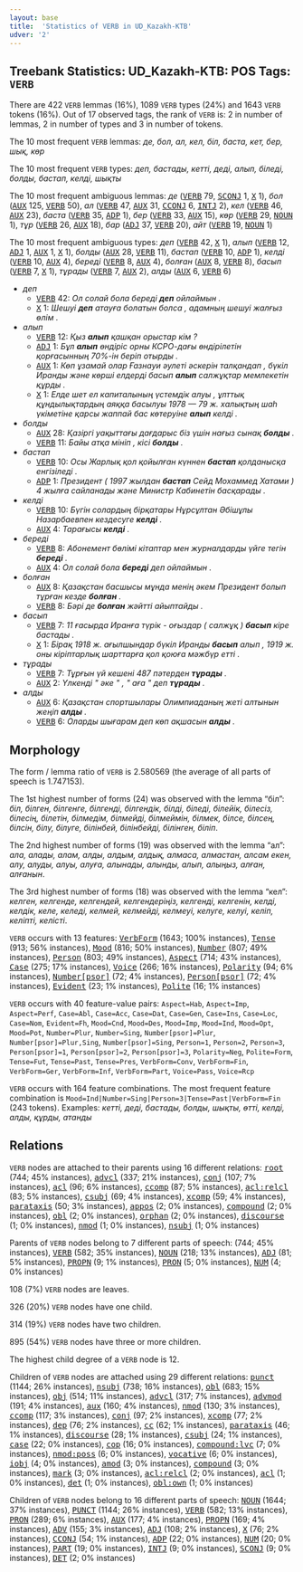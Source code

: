 ```yaml
---
layout: base
title:  'Statistics of VERB in UD_Kazakh-KTB'
udver: '2'
---
```


## Treebank Statistics: UD_Kazakh-KTB: POS Tags: `VERB`

There are 422 `VERB` lemmas (16%), 1089 `VERB` types (24%) and 1643 `VERB` tokens (16%).
Out of 17 observed tags, the rank of `VERB` is: 2 in number of lemmas, 2 in number of types and 3 in number of tokens.

The 10 most frequent `VERB` lemmas: <em>де, бол, ал, кел, біл, баста, кет, бер, шық, көр</em>

The 10 most frequent `VERB` types:  <em>деп, бастады, кетті, деді, алып, біледі, болды, бастап, келді, шықты</em>

The 10 most frequent ambiguous lemmas: <em>де</em> (<tt><a href="kk_ktb-pos-VERB.html">VERB</a></tt> 79, <tt><a href="kk_ktb-pos-SCONJ.html">SCONJ</a></tt> 1, <tt><a href="kk_ktb-pos-X.html">X</a></tt> 1), <em>бол</em> (<tt><a href="kk_ktb-pos-AUX.html">AUX</a></tt> 125, <tt><a href="kk_ktb-pos-VERB.html">VERB</a></tt> 50), <em>ал</em> (<tt><a href="kk_ktb-pos-VERB.html">VERB</a></tt> 47, <tt><a href="kk_ktb-pos-AUX.html">AUX</a></tt> 31, <tt><a href="kk_ktb-pos-CCONJ.html">CCONJ</a></tt> 6, <tt><a href="kk_ktb-pos-INTJ.html">INTJ</a></tt> 2), <em>кел</em> (<tt><a href="kk_ktb-pos-VERB.html">VERB</a></tt> 46, <tt><a href="kk_ktb-pos-AUX.html">AUX</a></tt> 23), <em>баста</em> (<tt><a href="kk_ktb-pos-VERB.html">VERB</a></tt> 35, <tt><a href="kk_ktb-pos-ADP.html">ADP</a></tt> 1), <em>бер</em> (<tt><a href="kk_ktb-pos-VERB.html">VERB</a></tt> 33, <tt><a href="kk_ktb-pos-AUX.html">AUX</a></tt> 15), <em>көр</em> (<tt><a href="kk_ktb-pos-VERB.html">VERB</a></tt> 29, <tt><a href="kk_ktb-pos-NOUN.html">NOUN</a></tt> 1), <em>тұр</em> (<tt><a href="kk_ktb-pos-VERB.html">VERB</a></tt> 26, <tt><a href="kk_ktb-pos-AUX.html">AUX</a></tt> 18), <em>бар</em> (<tt><a href="kk_ktb-pos-ADJ.html">ADJ</a></tt> 37, <tt><a href="kk_ktb-pos-VERB.html">VERB</a></tt> 20), <em>айт</em> (<tt><a href="kk_ktb-pos-VERB.html">VERB</a></tt> 19, <tt><a href="kk_ktb-pos-NOUN.html">NOUN</a></tt> 1)

The 10 most frequent ambiguous types:  <em>деп</em> (<tt><a href="kk_ktb-pos-VERB.html">VERB</a></tt> 42, <tt><a href="kk_ktb-pos-X.html">X</a></tt> 1), <em>алып</em> (<tt><a href="kk_ktb-pos-VERB.html">VERB</a></tt> 12, <tt><a href="kk_ktb-pos-ADJ.html">ADJ</a></tt> 1, <tt><a href="kk_ktb-pos-AUX.html">AUX</a></tt> 1, <tt><a href="kk_ktb-pos-X.html">X</a></tt> 1), <em>болды</em> (<tt><a href="kk_ktb-pos-AUX.html">AUX</a></tt> 28, <tt><a href="kk_ktb-pos-VERB.html">VERB</a></tt> 11), <em>бастап</em> (<tt><a href="kk_ktb-pos-VERB.html">VERB</a></tt> 10, <tt><a href="kk_ktb-pos-ADP.html">ADP</a></tt> 1), <em>келді</em> (<tt><a href="kk_ktb-pos-VERB.html">VERB</a></tt> 10, <tt><a href="kk_ktb-pos-AUX.html">AUX</a></tt> 4), <em>береді</em> (<tt><a href="kk_ktb-pos-VERB.html">VERB</a></tt> 8, <tt><a href="kk_ktb-pos-AUX.html">AUX</a></tt> 4), <em>болған</em> (<tt><a href="kk_ktb-pos-AUX.html">AUX</a></tt> 8, <tt><a href="kk_ktb-pos-VERB.html">VERB</a></tt> 8), <em>басып</em> (<tt><a href="kk_ktb-pos-VERB.html">VERB</a></tt> 7, <tt><a href="kk_ktb-pos-X.html">X</a></tt> 1), <em>тұрады</em> (<tt><a href="kk_ktb-pos-VERB.html">VERB</a></tt> 7, <tt><a href="kk_ktb-pos-AUX.html">AUX</a></tt> 2), <em>алды</em> (<tt><a href="kk_ktb-pos-AUX.html">AUX</a></tt> 6, <tt><a href="kk_ktb-pos-VERB.html">VERB</a></tt> 6)


* <em>деп</em>
  * <tt><a href="kk_ktb-pos-VERB.html">VERB</a></tt> 42: <em>Ол солай бола береді <b>деп</b> ойлаймын .</em>
  * <tt><a href="kk_ktb-pos-X.html">X</a></tt> 1: <em>Шешуі <b>деп</b> атауға болатын болса , адамның шешуі жалғыз өлім .</em>
* <em>алып</em>
  * <tt><a href="kk_ktb-pos-VERB.html">VERB</a></tt> 12: <em>Қыз <b>алып</b> қашқан орыстар кім ?</em>
  * <tt><a href="kk_ktb-pos-ADJ.html">ADJ</a></tt> 1: <em>Бұл <b>алып</b> өндіріс орны КСРО-дағы өндірілетін қорғасынның 70%-ін беріп отырды .</em>
  * <tt><a href="kk_ktb-pos-AUX.html">AUX</a></tt> 1: <em>Көп ұзамай олар Ғазнауи әулеті әскерін талқандап , бүкіл Иранды және көрші елдерді басып <b>алып</b> салжұқтар мемлекетін құрды .</em>
  * <tt><a href="kk_ktb-pos-X.html">X</a></tt> 1: <em>Елде шет ел капиталының үстемдік алуы , ұлттық құндылықтардың аяққа басылуы 1978 — 79 ж. халықтың шаһ үкіметіне қарсы жаппай бас көтеруіне <b>алып</b> келді .</em>
* <em>болды</em>
  * <tt><a href="kk_ktb-pos-AUX.html">AUX</a></tt> 28: <em>Қазіргі уақыттағы дағдарыс біз үшін нағыз сынақ <b>болды</b> .</em>
  * <tt><a href="kk_ktb-pos-VERB.html">VERB</a></tt> 11: <em>Байы атқа мініп , кісі <b>болды</b> .</em>
* <em>бастап</em>
  * <tt><a href="kk_ktb-pos-VERB.html">VERB</a></tt> 10: <em>Осы Жарлық қол қойылған күннен <b>бастап</b> қолданысқа енгізіледі .</em>
  * <tt><a href="kk_ktb-pos-ADP.html">ADP</a></tt> 1: <em>Президент ( 1997 жылдан <b>бастап</b> Сейд Мохаммед Хатами ) 4 жылға сайланады және Министр Кабинетін басқарады .</em>
* <em>келді</em>
  * <tt><a href="kk_ktb-pos-VERB.html">VERB</a></tt> 10: <em>Бүгін солардың бірқатары Нұрсұлтан Әбішұлы Назарбаевпен кездесуге <b>келді</b> .</em>
  * <tt><a href="kk_ktb-pos-AUX.html">AUX</a></tt> 4: <em>Тарағысы <b>келді</b> .</em>
* <em>береді</em>
  * <tt><a href="kk_ktb-pos-VERB.html">VERB</a></tt> 8: <em>Абонемент бөлімі кітаптар мен журналдарды үйге тегін <b>береді</b> .</em>
  * <tt><a href="kk_ktb-pos-AUX.html">AUX</a></tt> 4: <em>Ол солай бола <b>береді</b> деп ойлаймын .</em>
* <em>болған</em>
  * <tt><a href="kk_ktb-pos-AUX.html">AUX</a></tt> 8: <em>Қазақстан басшысы мұнда менің әкем Президент болып тұрған кезде <b>болған</b> .</em>
  * <tt><a href="kk_ktb-pos-VERB.html">VERB</a></tt> 8: <em>Бәрі де <b>болған</b> жәйтті айыптайды .</em>
* <em>басып</em>
  * <tt><a href="kk_ktb-pos-VERB.html">VERB</a></tt> 7: <em>11 ғасырда Иранға түрік - оғыздар ( салжұқ ) <b>басып</b> кіре бастады .</em>
  * <tt><a href="kk_ktb-pos-X.html">X</a></tt> 1: <em>Бірақ 1918 ж. ағылшындар бүкіл Иранды <b>басып</b> алып , 1919 ж. оны кіріптарлық шарттарға қол қоюға мәжбүр етті .</em>
* <em>тұрады</em>
  * <tt><a href="kk_ktb-pos-VERB.html">VERB</a></tt> 7: <em>Тұрғын үй кешені 487 пәтерден <b>тұрады</b> .</em>
  * <tt><a href="kk_ktb-pos-AUX.html">AUX</a></tt> 2: <em>Үлкенді " әке " , " аға " деп <b>тұрады</b> .</em>
* <em>алды</em>
  * <tt><a href="kk_ktb-pos-AUX.html">AUX</a></tt> 6: <em>Қазақстан спортшылары Олимпиаданың жеті алтынын жеңіп <b>алды</b> .</em>
  * <tt><a href="kk_ktb-pos-VERB.html">VERB</a></tt> 6: <em>Оларды шығарам деп көп ақшасын <b>алды</b> .</em>

## Morphology

The form / lemma ratio of `VERB` is 2.580569 (the average of all parts of speech is 1.747153).

The 1st highest number of forms (24) was observed with the lemma “біл”: <em>біл, білген, білгенге, білгенді, білгендік, білді, біледі, білейік, білесіз, білесің, білетін, білмедім, білмейді, білмеймін, білмек, білсе, білсең, білсін, білу, білуге, білінбей, білінбейді, білінген, біліп</em>.

The 2nd highest number of forms (19) was observed with the lemma “ал”: <em>ала, алады, алам, алды, алдым, алдық, алмаса, алмастан, алсам екен, алу, алуды, алуы, алуға, алынады, алынды, алып, алыңыз, алған, алғанын</em>.

The 3rd highest number of forms (18) was observed with the lemma “кел”: <em>келген, келгенде, келгендей, келгендеріңіз, келгенді, келгенін, келді, келдік, келе, келеді, келмей, келмейді, келмеуі, келуге, келуі, келіп, келіпті, келісті</em>.

`VERB` occurs with 13 features: <tt><a href="kk_ktb-feat-VerbForm.html">VerbForm</a></tt> (1643; 100% instances), <tt><a href="kk_ktb-feat-Tense.html">Tense</a></tt> (913; 56% instances), <tt><a href="kk_ktb-feat-Mood.html">Mood</a></tt> (816; 50% instances), <tt><a href="kk_ktb-feat-Number.html">Number</a></tt> (807; 49% instances), <tt><a href="kk_ktb-feat-Person.html">Person</a></tt> (803; 49% instances), <tt><a href="kk_ktb-feat-Aspect.html">Aspect</a></tt> (714; 43% instances), <tt><a href="kk_ktb-feat-Case.html">Case</a></tt> (275; 17% instances), <tt><a href="kk_ktb-feat-Voice.html">Voice</a></tt> (266; 16% instances), <tt><a href="kk_ktb-feat-Polarity.html">Polarity</a></tt> (94; 6% instances), <tt><a href="kk_ktb-feat-Number-psor.html">Number[psor]</a></tt> (72; 4% instances), <tt><a href="kk_ktb-feat-Person-psor.html">Person[psor]</a></tt> (72; 4% instances), <tt><a href="kk_ktb-feat-Evident.html">Evident</a></tt> (23; 1% instances), <tt><a href="kk_ktb-feat-Polite.html">Polite</a></tt> (16; 1% instances)

`VERB` occurs with 40 feature-value pairs: `Aspect=Hab`, `Aspect=Imp`, `Aspect=Perf`, `Case=Abl`, `Case=Acc`, `Case=Dat`, `Case=Gen`, `Case=Ins`, `Case=Loc`, `Case=Nom`, `Evident=Fh`, `Mood=Cnd`, `Mood=Des`, `Mood=Imp`, `Mood=Ind`, `Mood=Opt`, `Mood=Pot`, `Number=Plur`, `Number=Sing`, `Number[psor]=Plur`, `Number[psor]=Plur,Sing`, `Number[psor]=Sing`, `Person=1`, `Person=2`, `Person=3`, `Person[psor]=1`, `Person[psor]=2`, `Person[psor]=3`, `Polarity=Neg`, `Polite=Form`, `Tense=Fut`, `Tense=Past`, `Tense=Pres`, `VerbForm=Conv`, `VerbForm=Fin`, `VerbForm=Ger`, `VerbForm=Inf`, `VerbForm=Part`, `Voice=Pass`, `Voice=Rcp`

`VERB` occurs with 164 feature combinations.
The most frequent feature combination is `Mood=Ind|Number=Sing|Person=3|Tense=Past|VerbForm=Fin` (243 tokens).
Examples: <em>кетті, деді, бастады, болды, шықты, өтті, келді, алды, құрды, атанды</em>


## Relations

`VERB` nodes are attached to their parents using 16 different relations: <tt><a href="kk_ktb-dep-root.html">root</a></tt> (744; 45% instances), <tt><a href="kk_ktb-dep-advcl.html">advcl</a></tt> (337; 21% instances), <tt><a href="kk_ktb-dep-conj.html">conj</a></tt> (107; 7% instances), <tt><a href="kk_ktb-dep-acl.html">acl</a></tt> (96; 6% instances), <tt><a href="kk_ktb-dep-ccomp.html">ccomp</a></tt> (87; 5% instances), <tt><a href="kk_ktb-dep-acl-relcl.html">acl:relcl</a></tt> (83; 5% instances), <tt><a href="kk_ktb-dep-csubj.html">csubj</a></tt> (69; 4% instances), <tt><a href="kk_ktb-dep-xcomp.html">xcomp</a></tt> (59; 4% instances), <tt><a href="kk_ktb-dep-parataxis.html">parataxis</a></tt> (50; 3% instances), <tt><a href="kk_ktb-dep-appos.html">appos</a></tt> (2; 0% instances), <tt><a href="kk_ktb-dep-compound.html">compound</a></tt> (2; 0% instances), <tt><a href="kk_ktb-dep-obl.html">obl</a></tt> (2; 0% instances), <tt><a href="kk_ktb-dep-orphan.html">orphan</a></tt> (2; 0% instances), <tt><a href="kk_ktb-dep-discourse.html">discourse</a></tt> (1; 0% instances), <tt><a href="kk_ktb-dep-nmod.html">nmod</a></tt> (1; 0% instances), <tt><a href="kk_ktb-dep-nsubj.html">nsubj</a></tt> (1; 0% instances)

Parents of `VERB` nodes belong to 7 different parts of speech:  (744; 45% instances), <tt><a href="kk_ktb-pos-VERB.html">VERB</a></tt> (582; 35% instances), <tt><a href="kk_ktb-pos-NOUN.html">NOUN</a></tt> (218; 13% instances), <tt><a href="kk_ktb-pos-ADJ.html">ADJ</a></tt> (81; 5% instances), <tt><a href="kk_ktb-pos-PROPN.html">PROPN</a></tt> (9; 1% instances), <tt><a href="kk_ktb-pos-PRON.html">PRON</a></tt> (5; 0% instances), <tt><a href="kk_ktb-pos-NUM.html">NUM</a></tt> (4; 0% instances)

108 (7%) `VERB` nodes are leaves.

326 (20%) `VERB` nodes have one child.

314 (19%) `VERB` nodes have two children.

895 (54%) `VERB` nodes have three or more children.

The highest child degree of a `VERB` node is 12.

Children of `VERB` nodes are attached using 29 different relations: <tt><a href="kk_ktb-dep-punct.html">punct</a></tt> (1144; 26% instances), <tt><a href="kk_ktb-dep-nsubj.html">nsubj</a></tt> (738; 16% instances), <tt><a href="kk_ktb-dep-obl.html">obl</a></tt> (683; 15% instances), <tt><a href="kk_ktb-dep-obj.html">obj</a></tt> (514; 11% instances), <tt><a href="kk_ktb-dep-advcl.html">advcl</a></tt> (317; 7% instances), <tt><a href="kk_ktb-dep-advmod.html">advmod</a></tt> (191; 4% instances), <tt><a href="kk_ktb-dep-aux.html">aux</a></tt> (160; 4% instances), <tt><a href="kk_ktb-dep-nmod.html">nmod</a></tt> (130; 3% instances), <tt><a href="kk_ktb-dep-ccomp.html">ccomp</a></tt> (117; 3% instances), <tt><a href="kk_ktb-dep-conj.html">conj</a></tt> (97; 2% instances), <tt><a href="kk_ktb-dep-xcomp.html">xcomp</a></tt> (77; 2% instances), <tt><a href="kk_ktb-dep-dep.html">dep</a></tt> (76; 2% instances), <tt><a href="kk_ktb-dep-cc.html">cc</a></tt> (62; 1% instances), <tt><a href="kk_ktb-dep-parataxis.html">parataxis</a></tt> (46; 1% instances), <tt><a href="kk_ktb-dep-discourse.html">discourse</a></tt> (28; 1% instances), <tt><a href="kk_ktb-dep-csubj.html">csubj</a></tt> (24; 1% instances), <tt><a href="kk_ktb-dep-case.html">case</a></tt> (22; 0% instances), <tt><a href="kk_ktb-dep-cop.html">cop</a></tt> (16; 0% instances), <tt><a href="kk_ktb-dep-compound-lvc.html">compound:lvc</a></tt> (7; 0% instances), <tt><a href="kk_ktb-dep-nmod-poss.html">nmod:poss</a></tt> (6; 0% instances), <tt><a href="kk_ktb-dep-vocative.html">vocative</a></tt> (6; 0% instances), <tt><a href="kk_ktb-dep-iobj.html">iobj</a></tt> (4; 0% instances), <tt><a href="kk_ktb-dep-amod.html">amod</a></tt> (3; 0% instances), <tt><a href="kk_ktb-dep-compound.html">compound</a></tt> (3; 0% instances), <tt><a href="kk_ktb-dep-mark.html">mark</a></tt> (3; 0% instances), <tt><a href="kk_ktb-dep-acl-relcl.html">acl:relcl</a></tt> (2; 0% instances), <tt><a href="kk_ktb-dep-acl.html">acl</a></tt> (1; 0% instances), <tt><a href="kk_ktb-dep-det.html">det</a></tt> (1; 0% instances), <tt><a href="kk_ktb-dep-obl-own.html">obl:own</a></tt> (1; 0% instances)

Children of `VERB` nodes belong to 16 different parts of speech: <tt><a href="kk_ktb-pos-NOUN.html">NOUN</a></tt> (1644; 37% instances), <tt><a href="kk_ktb-pos-PUNCT.html">PUNCT</a></tt> (1144; 26% instances), <tt><a href="kk_ktb-pos-VERB.html">VERB</a></tt> (582; 13% instances), <tt><a href="kk_ktb-pos-PRON.html">PRON</a></tt> (289; 6% instances), <tt><a href="kk_ktb-pos-AUX.html">AUX</a></tt> (177; 4% instances), <tt><a href="kk_ktb-pos-PROPN.html">PROPN</a></tt> (169; 4% instances), <tt><a href="kk_ktb-pos-ADV.html">ADV</a></tt> (155; 3% instances), <tt><a href="kk_ktb-pos-ADJ.html">ADJ</a></tt> (108; 2% instances), <tt><a href="kk_ktb-pos-X.html">X</a></tt> (76; 2% instances), <tt><a href="kk_ktb-pos-CCONJ.html">CCONJ</a></tt> (54; 1% instances), <tt><a href="kk_ktb-pos-ADP.html">ADP</a></tt> (22; 0% instances), <tt><a href="kk_ktb-pos-NUM.html">NUM</a></tt> (20; 0% instances), <tt><a href="kk_ktb-pos-PART.html">PART</a></tt> (19; 0% instances), <tt><a href="kk_ktb-pos-INTJ.html">INTJ</a></tt> (9; 0% instances), <tt><a href="kk_ktb-pos-SCONJ.html">SCONJ</a></tt> (9; 0% instances), <tt><a href="kk_ktb-pos-DET.html">DET</a></tt> (2; 0% instances)

